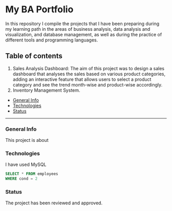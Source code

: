 # My BA Portfolio

In this repository I compile the projects that I have been preparing during my learning path in the areas of business analysis, data analysis and visualization, and database management, as well as during the practice of different tools and programming languages.

## Table of contents
1. Sales Analysis Dashboard: The aim of this project was to design a sales dashboard that analyses the sales based on various product categories, adding an interactive feature that allows users to select a product category and see the trend month-wise and product-wise accordingly.
2. Inventory Management System.

- [General Info](#general-info)
- [Technologies](#technologies)
- [Status](#status)
---

### General Info
This project is about


### Technologies
I have used MySQL
```sql
SELECT * FROM employees
WHERE cond = 2
```

### Status
The project has been reviewed and approved.
